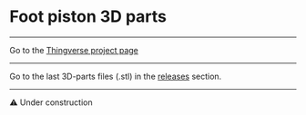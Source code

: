# Foot piston 3D parts

<hr>
Go to the <a href="https://www.thingiverse.com/thing:6216792">Thingverse project page</a>
<hr>
Go to the last 3D-parts files (.stl) in the <a href="https://github.com/Openpipes-org/Foot_piston_3D_parts/releases">releases</a> section.
<hr>
⚠️ Under construction

